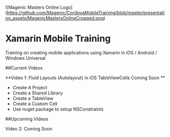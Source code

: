 ![Magenic Masters Online Logo]
(https://github.com/Magenic/CordovaMobileTraining/blob/master/presentation_assets/MagenicMastersOnlineCropped.png)

# Xamarin Mobile Training
Training on creating mobile applications using Xamarin in iOS / Android / Windows Universal

##Current Videos

**Video 1: Fluid Layouts (Autolayout) in iOS TableViewCells Coming Soon **
* Create A Project
* Create a Shared Library 
* Create a TableView
* Create a Custom Cell
* Use nuget package to setup NSConstraints

##Upcoming Videos

Video 2:  Coming Soon
